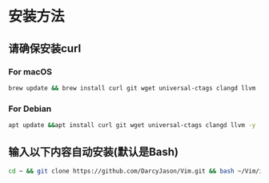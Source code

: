 # 安装方法

## 请确保安装curl

### For macOS

```bash
brew update && brew install curl git wget universal-ctags clangd llvm
```

### For Debian

```bash
apt update &&apt install curl git wget universal-ctags clangd llvm -y 
```

## 输入以下内容自动安装(默认是Bash)

```bash
cd ~ && git clone https://github.com/DarcyJason/Vim.git && bash ~/Vim/install.sh
```
